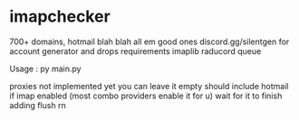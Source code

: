 # imapchecker
700+ domains, hotmail blah blah all em good ones discord.gg/silentgen for account generator and drops
requirements 
imaplib
raducord
queue

Usage : py main.py

proxies not implemented yet you can leave it empty 
should include hotmail if imap enabled (most combo providers enable it for u)
wait for it to finish adding flush rn
